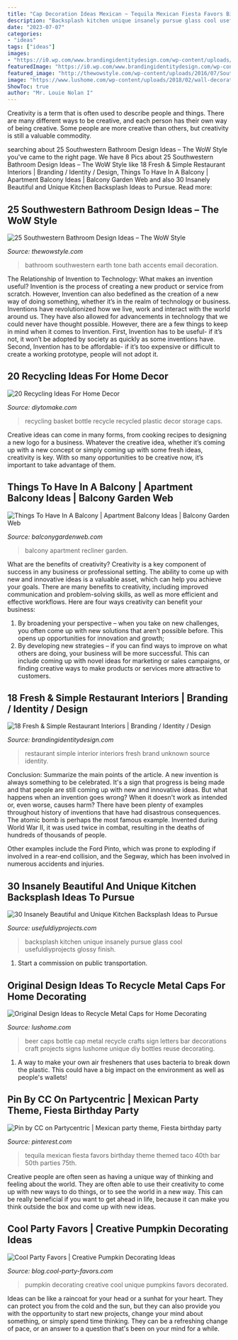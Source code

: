 ```yaml
---
title: "Cap Decoration Ideas Mexican ~ Tequila Mexican Fiesta Favors Birthday Theme Themed Taco 40th Bar 50th Parties 75th"
description: "Backsplash kitchen unique insanely pursue glass cool usefuldiyprojects glossy finish"
date: "2023-07-07"
categories:
- "ideas"
tags: ["ideas"]
images:
- "https://i0.wp.com/www.brandingidentitydesign.com/wp-content/uploads/2013/06/restaurant-interior-brand-design-16.jpg?resize=700%2C933"
featuredImage: "https://i0.wp.com/www.brandingidentitydesign.com/wp-content/uploads/2013/06/restaurant-interior-brand-design-16.jpg?resize=700%2C933"
featured_image: "http://thewowstyle.com/wp-content/uploads/2016/07/Southwestern-Bathroom-Design-Ideas-2016.jpg"
image: "https://www.lushome.com/wp-content/uploads/2018/02/wall-decorations-metal-caps-4.jpg"
ShowToc: true
author: "Mr. Louie Nolan I"
---
```



Creativity is a term that is often used to describe people and things. There are many different ways to be creative, and each person has their own way of being creative. Some people are more creative than others, but creativity is still a valuable commodity.

	

		
searching about 25 Southwestern Bathroom Design Ideas – The WoW Style you've came to the right page. We have 8 Pics about 25 Southwestern Bathroom Design Ideas – The WoW Style like 18 Fresh &amp; Simple Restaurant Interiors | Branding / Identity / Design, Things To Have In A Balcony | Apartment Balcony Ideas | Balcony Garden Web and also 30 Insanely Beautiful and Unique Kitchen Backsplash Ideas to Pursue. Read more:
		
    
## 25 Southwestern Bathroom Design Ideas – The WoW Style

<img loading=lazy src="http://thewowstyle.com/wp-content/uploads/2016/07/Southwestern-Bathroom-Design-Ideas-2016.jpg" onerror="this.onerror=null;this.src='https://tse2.mm.bing.net/th?id=OIP.K4cz2Cdh_Lw7fCzWgz4XagHaJ3&amp;pid=15.1';" alt="25 Southwestern Bathroom Design Ideas – The WoW Style">

_Source: thewowstyle.com_

>bathroom southwestern earth tone bath accents email decoration. 

	

The Relationship of Invention to Technology: What makes an invention useful?
Invention is the process of creating a new product or service from scratch. However, Invention can also bedefined as the creation of a new way of doing something, whether it’s in the realm of technology or business. Inventions have revolutionized how we live, work and interact with the world around us. They have also allowed for advancements in technology that we could never have thought possible. 
However, there are a few things to keep in mind when it comes to Invention. First, Invention has to be useful- if it’s not, it won’t be adopted by society as quickly as some inventions have. Second, Invention has to be affordable- if it’s too expensive or difficult to create a working prototype, people will not adopt it.

    
## 20 Recycling Ideas For Home Decor

<img loading=lazy src="https://www.diytomake.com/wp-content/uploads/2016/03/plastic-recycling-basket.jpg" onerror="this.onerror=null;this.src='https://tse4.mm.bing.net/th?id=OIP.uHuigzzyORl6iZnDIbtvmwHaHM&amp;pid=15.1';" alt="20 Recycling Ideas For Home Decor">

_Source: diytomake.com_

>recycling basket bottle recycle recycled plastic decor storage caps. 

	

Creative ideas can come in many forms, from cooking recipes to designing a new logo for a business. Whatever the creative idea, whether it’s coming up with a new concept or simply coming up with some fresh ideas, creativity is key. With so many opportunities to be creative now, it’s important to take advantage of them.

    
## Things To Have In A Balcony | Apartment Balcony Ideas | Balcony Garden Web

<img loading=lazy src="http://balconygardenweb.com/wp-content/uploads/2016/08/recliner.jpg" onerror="this.onerror=null;this.src='https://tse1.mm.bing.net/th?id=OIP.2uGfdDAsurPxuz2pah_p4AHaLI&amp;pid=15.1';" alt="Things To Have In A Balcony | Apartment Balcony Ideas | Balcony Garden Web">

_Source: balconygardenweb.com_

>balcony apartment recliner garden. 

	

What are the benefits of creativity?
Creativity is a key component of success in any business or professional setting. The ability to come up with new and innovative ideas is a valuable asset, which can help you achieve your goals. There are many benefits to creativity, including improved communication and problem-solving skills, as well as more efficient and effective workflows. Here are four ways creativity can benefit your business: 
1) By broadening your perspective – when you take on new challenges, you often come up with new solutions that aren’t possible before. This opens up opportunities for innovation and growth; 
2) By developing new strategies – if you can find ways to improve on what others are doing, your business will be more successful. This can include coming up with novel ideas for marketing or sales campaigns, or finding creative ways to make products or services more attractive to customers.

    
## 18 Fresh &amp; Simple Restaurant Interiors | Branding / Identity / Design

<img loading=lazy src="https://i0.wp.com/www.brandingidentitydesign.com/wp-content/uploads/2013/06/restaurant-interior-brand-design-16.jpg?resize=700%2C933" onerror="this.onerror=null;this.src='https://tse1.mm.bing.net/th?id=OIP.qOmOQF0sUjL063-JM8FhuQHaJ3&amp;pid=15.1';" alt="18 Fresh &amp; Simple Restaurant Interiors | Branding / Identity / Design">

_Source: brandingidentitydesign.com_

>restaurant simple interior interiors fresh brand unknown source identity. 

	

Conclusion: Summarize the main points of the article.
A new invention is always something to be celebrated. It's a sign that progress is being made and that people are still coming up with new and innovative ideas. But what happens when an invention goes wrong? When it doesn't work as intended or, even worse, causes harm?
There have been plenty of examples throughout history of inventions that have had disastrous consequences. The atomic bomb is perhaps the most famous example. Invented during World War II, it was used twice in combat, resulting in the deaths of hundreds of thousands of people.

Other examples include the Ford Pinto, which was prone to exploding if involved in a rear-end collision, and the Segway, which has been involved in numerous accidents and injuries.

    
## 30 Insanely Beautiful And Unique Kitchen Backsplash Ideas To Pursue

<img loading=lazy src="https://i1.wp.com/usefuldiyprojects.com/wp-content/uploads/2015/05/30-Insanely-Beautiful-and-Unique-Kitchen-Backsplash-Ideas-to-Pursue-usefuldiyprojects.com-decor-ideas-26.jpg" onerror="this.onerror=null;this.src='https://tse1.mm.bing.net/th?id=OIP.2_n3e3S7Jf02dB48VmaHDwHaJ4&amp;pid=15.1';" alt="30 Insanely Beautiful and Unique Kitchen Backsplash Ideas to Pursue">

_Source: usefuldiyprojects.com_

>backsplash kitchen unique insanely pursue glass cool usefuldiyprojects glossy finish. 

	

1) Start a commission on public transportation.

    
## Original Design Ideas To Recycle Metal Caps For Home Decorating

<img loading=lazy src="https://www.lushome.com/wp-content/uploads/2018/02/wall-decorations-metal-caps-4.jpg" onerror="this.onerror=null;this.src='https://tse3.mm.bing.net/th?id=OIP.8v883XGg7A8XNa-ZED44HgHaJ5&amp;pid=15.1';" alt="Original Design Ideas to Recycle Metal Caps for Home Decorating">

_Source: lushome.com_

>beer caps bottle cap metal recycle crafts sign letters bar decorations craft projects signs lushome unique diy bottles reuse decorating. 

	

1. A way to make your own air fresheners that uses bacteria to break down the plastic. This could have a big impact on the environment as well as people's wallets! 

    
## Pin By CC On Partycentric | Mexican Party Theme, Fiesta Birthday Party

<img loading=lazy src="https://i.pinimg.com/736x/12/ce/96/12ce96191700ef19852653fb7ed50e38--mexican-party-favors-fiesta-party.jpg" onerror="this.onerror=null;this.src='https://tse1.mm.bing.net/th?id=OIP.0rYQmhX3Wf-s0qrxHm4gXAHaJ3&amp;pid=15.1';" alt="Pin by CC on Partycentric | Mexican party theme, Fiesta birthday party">

_Source: pinterest.com_

>tequila mexican fiesta favors birthday theme themed taco 40th bar 50th parties 75th. 

	

Creative people are often seen as having a unique way of thinking and feeling about the world. They are often able to use their creativity to come up with new ways to do things, or to see the world in a new way. This can be really beneficial if you want to get ahead in life, because it can make you think outside the box and come up with new ideas.

    
## Cool Party Favors | Creative Pumpkin Decorating Ideas

<img loading=lazy src="http://blog.cool-party-favors.com/wp-content/uploads/2012/10/Unique-Pumpkin-Decorating-Ideas.jpg" onerror="this.onerror=null;this.src='https://tse4.mm.bing.net/th?id=OIP.SfctJDrdJhOOjeZ0ACW3bgHaJ6&amp;pid=15.1';" alt="Cool Party Favors | Creative Pumpkin Decorating Ideas">

_Source: blog.cool-party-favors.com_

>pumpkin decorating creative cool unique pumpkins favors decorated. 

	

Ideas can be like a raincoat for your head or a sunhat for your heart. They can protect you from the cold and the sun, but they can also provide you with the opportunity to start new projects, change your mind about something, or simply spend time thinking. They can be a refreshing change of pace, or an answer to a question that's been on your mind for a while.

